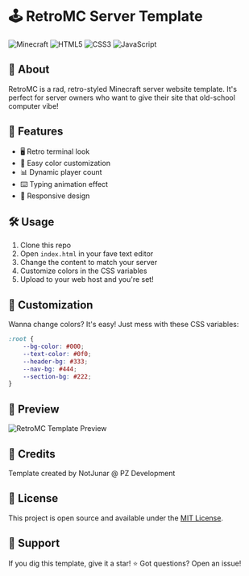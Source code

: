 
# 🕹️ RetroMC Server Template

![Minecraft](https://img.shields.io/badge/Minecraft-1.19.2-brightgreen?style=for-the-badge&logo=minecraft)
![HTML5](https://img.shields.io/badge/HTML5-E34F26?style=for-the-badge&logo=html5&logoColor=white)
![CSS3](https://img.shields.io/badge/CSS3-1572B6?style=for-the-badge&logo=css3&logoColor=white)
![JavaScript](https://img.shields.io/badge/JavaScript-F7DF1E?style=for-the-badge&logo=javascript&logoColor=black)

## 📡 About

RetroMC is a rad, retro-styled Minecraft server website template. It's perfect for server owners who want to give their site that old-school computer vibe!

## 🚀 Features

- 🖥️ Retro terminal look
- 🌈 Easy color customization
- 📊 Dynamic player count
- ⌨️ Typing animation effect
- 📱 Responsive design

## 🛠️ Usage

1. Clone this repo
2. Open `index.html` in your fave text editor
3. Change the content to match your server
4. Customize colors in the CSS variables
5. Upload to your web host and you're set!

## 🎨 Customization

Wanna change colors? It's easy! Just mess with these CSS variables:

```css
:root {
    --bg-color: #000;
    --text-color: #0f0;
    --header-bg: #333;
    --nav-bg: #444;
    --section-bg: #222;
}
```

## 📸 Preview

![RetroMC Template Preview](preview.png)

## 🙌 Credits

Template created by NotJunar @ PZ Development

## 📜 License

This project is open source and available under the [MIT License](LICENSE).

## 💖 Support

If you dig this template, give it a star! ⭐
Got questions? Open an issue!

```

